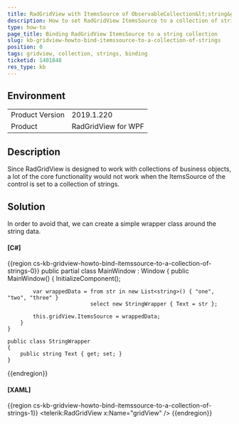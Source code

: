 ```yaml
---
title: RadGridView with ItemsSource of ObservableCollection&lt;string&gt; does not allow row additions or edits
description: How to set RadGridView ItemsSource to a collection of strings.
type: how-to
page_title: Binding RadGridView ItemsSource to a string collection
slug: kb-gridview-howto-bind-itemssource-to-a-collection-of-strings
position: 0
tags: gridview, collection, strings, binding
ticketid: 1401848
res_type: kb
---
```


## Environment
<table>
	<tr>
		<td>Product Version</td>
		<td>2019.1.220</td>
	</tr>
	<tr>
		<td>Product</td>
		<td>RadGridView for WPF</td>
	</tr>
</table>


## Description

Since RadGridView is designed to work with collections of business objects, a lot of the core functionality would not work when the ItemsSource of the control is set to a collection of strings.

## Solution

In order to avoid that, we can create a simple wrapper class around the string data. 

#### __[C#]__
{{region cs-kb-gridview-howto-bind-itemssource-to-a-collection-of-strings-0}}
	public partial class MainWindow : Window
    {
        public MainWindow()
        {
            InitializeComponent();

            var wrappedData = from str in new List<string>() { "one", "two", "three" }
                              select new StringWrapper { Text = str };

            this.gridView.ItemsSource = wrappedData;
        }
    }
    
    public class StringWrapper
    {
        public string Text { get; set; }
    }
{{endregion}}

#### __[XAML]__
{{region cs-kb-gridview-howto-bind-itemssource-to-a-collection-of-strings-1}}
	<telerik:RadGridView x:Name="gridView" />
{{endregion}}
